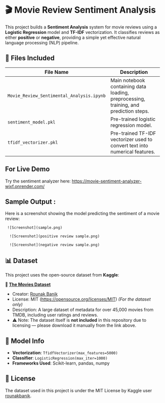 # 🎬 Movie Review Sentiment Analysis

This project builds a **Sentiment Analysis** system for movie reviews using a **Logistic Regression** model and **TF-IDF** vectorization. It classifies reviews as either **positive** or **negative**, providing a simple yet effective natural language processing (NLP) pipeline.

## 📁 Files Included

| File Name                          | Description                                     |
|-----------------------------------|-------------------------------------------------|
| `Movie_Review_Sentimental_Analysis.ipynb` | Main notebook containing data loading, preprocessing, training, and prediction steps. |
| `sentiment_model.pkl`             | Pre-trained logistic regression model.         |
| `tfidf_vectorizer.pkl`            | Pre-trained TF-IDF vectorizer used to convert text into numerical features. |


## For Live Demo

Try the sentiment analyzer here: 
     https://movie-sentiment-analyzer-wixf.onrender.com/

## Sample Output :

Here is a screenshot showing the model predicting the sentiment of a movie review:

     ![Screenshot](sample.png)

      ![Screenshot](positive review sample.png)

      ![Screenshot](negative review sample.png)
## 📊 Dataset

This project uses the open-source dataset from **Kaggle**:

**📂 [The Movies Dataset](https://www.kaggle.com/datasets/rounakbanik/the-movies-dataset)**
- Creator: [Rounak Banik](https://www.kaggle.com/rounakbanik)
- License: MIT (https://opensource.org/licenses/MIT) *(For the dataset only)*  
- Description: A large dataset of metadata for over 45,000 movies from TMDB, including user ratings and reviews.
- ⚠️ Note: The dataset itself is **not included** in this repository due to licensing — please download it manually from the link above.

## 🔧 Model Info

- **Vectorization**: `TfidfVectorizer(max_features=5000)`
- **Classifier**: `LogisticRegression(max_iter=1000)`
- **Frameworks Used**: Scikit-learn, pandas, numpy

## 📄 License

The dataset used in this project is under the MIT License by Kaggle user [rounakbanik](https://www.kaggle.com/rounakbanik).


